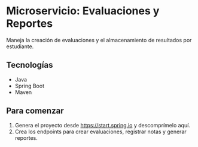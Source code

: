 # Microservicio: Evaluaciones y Reportes

Maneja la creación de evaluaciones y el almacenamiento de resultados por estudiante.

## Tecnologías
- Java
- Spring Boot
- Maven

## Para comenzar
1. Genera el proyecto desde https://start.spring.io y descomprímelo aquí.
2. Crea los endpoints para crear evaluaciones, registrar notas y generar reportes.